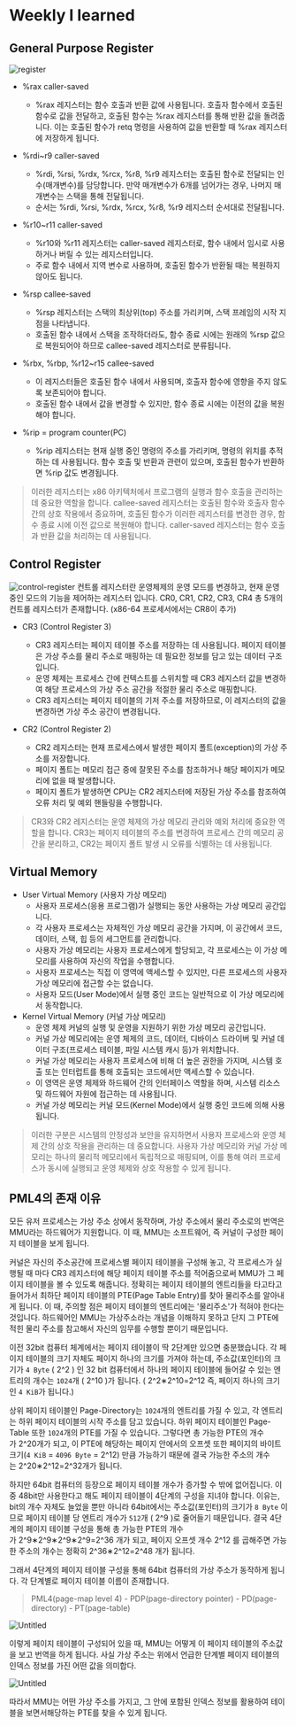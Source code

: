 # Weekly I learned
## General Purpose Register

![register](img/image-register.png)

- %rax caller-saved
    - %rax 레지스터는 함수 호출과 반환 값에 사용됩니다. 호출자 함수에서 호출된 함수로 값을 전달하고, 호출된 함수는 %rax 레지스터를 통해 반환 값을 돌려줍니다. 이는 호출된 함수가 retq 명령을 사용하여 값을 반환할 때 %rax 레지스터에 저장하게 됩니다.

- %rdi~r9 caller-saved
    - %rdi, %rsi, %rdx, %rcx, %r8, %r9 레지스터는 호출된 함수로 전달되는 인수(매개변수)를 담당합니다. 만약 매개변수가 6개를 넘어가는 경우, 나머지 매개변수는 스택을 통해 전달됩니다.
    - 순서는 %rdi, %rsi, %rdx, %rcx, %r8, %r9 레지스터 순서대로 전달됩니다.

- %r10~r11 caller-saved
    - %r10와 %r11 레지스터는 caller-saved 레지스터로, 함수 내에서 임시로 사용하거나 버릴 수 있는 레지스터입니다.
    - 주로 함수 내에서 지역 변수로 사용하며, 호출된 함수가 반환될 때는 복원하지 않아도 됩니다.

- %rsp callee-saved
    - %rsp 레지스터는 스택의 최상위(top) 주소를 가리키며, 스택 프레임의 시작 지점을 나타냅니다.
    - 호출된 함수 내에서 스택을 조작하더라도, 함수 종료 시에는 원래의 %rsp 값으로 복원되어야 하므로 callee-saved 레지스터로 분류됩니다.

- %rbx, %rbp, %r12~r15 callee-saved
    - 이 레지스터들은 호출된 함수 내에서 사용되며, 호출자 함수에 영향을 주지 않도록 보존되어야 합니다.
    - 호출된 함수 내에서 값을 변경할 수 있지만, 함수 종료 시에는 이전의 값을 복원해야 합니다.

- %rip = program counter(PC)
    - %rip 레지스터는 현재 실행 중인 명령의 주소를 가리키며, 명령의 위치를 추적하는 데 사용됩니다. 함수 호출 및 반환과 관련이 있으며, 호출된 함수가 반환하면 %rip 값도 변경됩니다.

>이러한 레지스터는 x86 아키텍처에서 프로그램의 실행과 함수 호출을 관리하는 데 중요한 역할을 합니다. callee-saved 레지스터는 호출된 함수와 호출자 함수 간의 상호 작용에서 중요하며, 호출된 함수가 이러한 레지스터를 변경한 경우, 함수 종료 시에 이전 값으로 복원해야 합니다. caller-saved 레지스터는 함수 호출과 반환 값을 처리하는 데 사용됩니다.

## Control Register

![control-register](https://t1.daumcdn.net/cfile/tistory/243FB03656234D0220?original)
컨트롤 레지스터란 운영체제의 운영 모드를 변경하고, 현재 운영 중인 모드의 기능을 제어하는 레지스터 입니다. CR0, CR1, CR2, CR3, CR4 총 5개의 컨트롤 레지스터가 존재합니다. (x86-64 프로세서에서는 CR8이 추가) 

- CR3 (Control Register 3)
    - CR3 레지스터는 페이지 테이블 주소를 저장하는 데 사용됩니다. 페이지 테이블은 가상 주소를 물리 주소로 매핑하는 데 필요한 정보를 담고 있는 데이터 구조입니다.
    - 운영 체제는 프로세스 간에 컨텍스트를 스위치할 때 CR3 레지스터 값을 변경하여 해당 프로세스의 가상 주소 공간을 적절한 물리 주소로 매핑합니다.
    - CR3 레지스터는 페이지 테이블의 기저 주소를 저장하므로, 이 레지스터의 값을 변경하면 가상 주소 공간이 변경됩니다.

- CR2 (Control Register 2)
    - CR2 레지스터는 현재 프로세스에서 발생한 페이지 폴트(exception)의 가상 주소를 저장합니다.
    - 페이지 폴트는 메모리 접근 중에 잘못된 주소를 참조하거나 해당 페이지가 메모리에 없을 때 발생합니다.
    - 페이지 폴트가 발생하면 CPU는 CR2 레지스터에 저장된 가상 주소를 참조하여 오류 처리 및 예외 핸들링을 수행합니다.

>CR3와 CR2 레지스터는 운영 체제의 가상 메모리 관리와 예외 처리에 중요한 역할을 합니다. CR3는 페이지 테이블의 주소를 변경하여 프로세스 간의 메모리 공간을 분리하고, CR2는 페이지 폴트 발생 시 오류를 식별하는 데 사용됩니다.

## Virtual Memory

- User Virtual Memory (사용자 가상 메모리)
    - 사용자 프로세스(응용 프로그램)가 실행되는 동안 사용하는 가상 메모리 공간입니다.
    - 각 사용자 프로세스는 자체적인 가상 메모리 공간을 가지며, 이 공간에서 코드, 데이터, 스택, 힙 등의   세그먼트를 관리합니다.
    - 사용자 가상 메모리는 사용자 프로세스에게 할당되고, 각 프로세스는 이 가상 메모리를 사용하여 자신의 작업을 수행합니다.
    - 사용자 프로세스는 직접 이 영역에 액세스할 수 있지만, 다른 프로세스의 사용자 가상 메모리에 접근할 수는 없습니다.
    - 사용자 모드(User Mode)에서 실행 중인 코드는 일반적으로 이 가상 메모리에서 동작합니다.
- Kernel Virtual Memory (커널 가상 메모리)
    - 운영 체제 커널의 실행 및 운영을 지원하기 위한 가상 메모리 공간입니다.
    - 커널 가상 메모리에는 운영 체제의 코드, 데이터, 디바이스 드라이버 및 커널 데이터 구조(프로세스 테이블, 파일 시스템 캐시 등)가 위치합니다.
    - 커널 가상 메모리는 사용자 프로세스에 비해 더 높은 권한을 가지며, 시스템 호출 또는 인터럽트를 통해 호출되는 코드에서만 액세스할 수 있습니다.
    - 이 영역은 운영 체제와 하드웨어 간의 인터페이스 역할을 하며, 시스템 리소스 및 하드웨어 자원에 접근하는 데 사용됩니다.
    - 커널 가상 메모리는 커널 모드(Kernel Mode)에서 실행 중인 코드에 의해 사용됩니다.

>이러한 구분은 시스템의 안정성과 보안을 유지하면서 사용자 프로세스와 운영 체제 간의 상호 작용을 관리하는 데 중요합니다. 사용자 가상 메모리와 커널 가상 메모리는 하나의 물리적 메모리에서 독립적으로 매핑되며, 이를 통해 여러 프로세스가 동시에 실행되고 운영 체제와 상호 작용할 수 있게 됩니다.

## PML4의 존재 이유

모든 유저 프로세스는 가상 주소 상에서 동작하며, 가상 주소에서 물리 주소로의 번역은 MMU라는 하드웨어가 지원합니다. 이 때, MMU는 소프트웨어, 즉 커널이 구성한 페이지 테이블을 보게 됩니다. 

커널은 자신의 주소공간에 프로세스별 페이지 테이블을 구성해 놓고, 각 프로세스가 실행될 때 마다 CR3 레지스터에 해당 페이지 테이블 주소를 적어줌으로써 MMU가 그 페이지 테이블을 볼 수 있도록 해줍니다. 정확히는 페이지 테이블의 엔트리들을 타고타고 들어가서 최하단 페이지 테이블의 PTE(Page Table Entry)를 찾아 물리주소를 알아내게 됩니다. 이 때, 주의할 점은 페이지 테이블의 엔트리에는 '물리주소'가 적혀야 한다는 것입니다.  하드웨어인 MMU는 가상주소라는 개념을 이해하지 못하고 단지 그 PTE에 적힌 물리 주소를 참고해서 자신의 임무를 수행할 뿐이기 때문입니다.

이전 32bit 컴퓨터 체계에서는 페이지 테이블이 딱 2단계만 있으면 충분했습니다. 각 페이지 테이블의 크기 자체도 페이지 하나의 크기를 가져야 하는데, 주소값(포인터)의 크기가 `4 Byte` ( 2^2 ) 인 32 bit 컴퓨터에서 하나의 페이지 테이블에 들어갈 수 있는 엔트리의 개수는 `1024`개 ( 2^10 )가 됩니다. ( 2^2∗2^10=2^12 즉, 페이지 하나의 크기인 `4 KiB`가 됩니다.)

상위 페이지 테이블인 Page-Directory는 `1024`개의 엔트리를 가질 수 있고, 각 엔트리는 하위 페이지 테이블의 시작 주소를 담고 있습니다. 하위 페이지 테이블인 Page-Table 또한 `1024`개의 PTE를 가질 수 있습니다. 그렇다면 총 가능한 PTE의 개수가 2^20개가 되고, 이 PTE에 해당하는 페이지 안에서의 오프셋 또한 페이지의 바이트 크기(`4 KiB` = `4096 Byte` = 2^12) 만큼 가능하기 때문에 결국 가능한 주소의 개수는 2^20∗2^12=2^32개가 됩니다.

하지만 64bit 컴퓨터의 등장으로 페이지 테이블 개수가 증가할 수 밖에 없어집니다. 이 중 48bit만 사용한다고 해도 페이지 테이블이 4단계의 구성을 지녀야 합니다. 이유는, bit의 개수 자체도 늘었을 뿐만 아니라 64bit에서는 주소값(포인터)의 크기가 `8 Byte` 이므로 페이지 테이블 당 엔트리 개수가 `512`개 ( 2^9 )로 줄어들기 때문입니다. 결국 4단계의 페이지 테이블 구성을 통해 총 가능한 PTE의 개수가 2^9∗2^9∗2^9∗2^9=2^36 개가 되고, 페이지 오프셋 개수 2^12 를 곱해주면 가능한 주소의 개수는 정확히 2^36∗2^12=2^48 개가 됩니다.

그래서 4단계의 페이지 테이블 구성을 통해 64bit 컴퓨터의 가상 주소가 동작하게 됩니다. 각 단계별로 페이지 테이블 이름이 존재합니다.

>PML4(page-map level 4) - PDP(page-directory pointer) - PD(page-directory) - PT(page-table)

![Untitled](img/image-pml4.png)

이렇게 페이지 테이블이 구성되어 있을 때, MMU는 어떻게 이 페이지 테이블의 주소값을 보고 번역을 하게 됩니다. 사실 가상 주소는 위에서 언급한 단계별 페이지 테이블의 인덱스 정보를 가진 어떤 값을 의미합다.

![Untitled](img/image-pml4-2.png)

따라서 MMU는 어떤 가상 주소를 가지고, 그 안에 포함된 인덱스 정보를 활용하여 테이블을 보면서해당하는 PTE를 찾을 수 있게 됩니다.